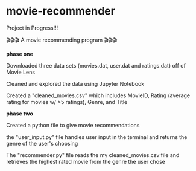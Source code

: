 # movie-recommender
Project in Progress!!!

🎬🎬🎬 A movie recommending program 🎬🎬🎬

**phase one**

Downloaded three data sets (movies.dat, user.dat and ratings.dat) off of Movie Lens 

Cleaned and explored the data using Jupyter Notebook 

Created a "cleaned_movies.csv" which includes MovieID, Rating (average rating for movies w/ >5 ratings), Genre, and Title

**phase two**

Created a python file to give movie recommendations

the "user_input.py" file handles user input in the terminal and returns the genre of the user's choosing

The  "recommender.py" file reads the my cleaned_movies.csv file and retrieves the highest rated movie from the genre the user chose




